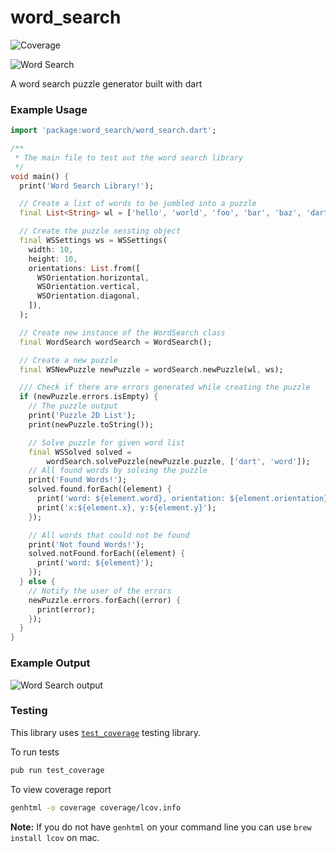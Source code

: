 # word_search

![Coverage](https://raw.githubusercontent.com/nisheed2440/word_search.dart/master/coverage_badge.svg?version=0.1.1)

![Word Search](https://raw.githubusercontent.com/nisheed2440/word_search.dart/master/word-search.png?version=0.1.1)

A word search puzzle generator built with dart

### Example Usage

```dart
import 'package:word_search/word_search.dart';

/**
 * The main file to test out the word search library
 */
void main() {
  print('Word Search Library!');

  // Create a list of words to be jumbled into a puzzle
  final List<String> wl = ['hello', 'world', 'foo', 'bar', 'baz', 'dart'];

  // Create the puzzle sessting object
  final WSSettings ws = WSSettings(
    width: 10,
    height: 10,
    orientations: List.from([
      WSOrientation.horizontal,
      WSOrientation.vertical,
      WSOrientation.diagonal,
    ]),
  );

  // Create new instance of the WordSearch class
  final WordSearch wordSearch = WordSearch();

  // Create a new puzzle
  final WSNewPuzzle newPuzzle = wordSearch.newPuzzle(wl, ws);

  /// Check if there are errors generated while creating the puzzle
  if (newPuzzle.errors.isEmpty) {
    // The puzzle output
    print('Puzzle 2D List');
    print(newPuzzle.toString());

    // Solve puzzle for given word list
    final WSSolved solved =
        wordSearch.solvePuzzle(newPuzzle.puzzle, ['dart', 'word']);
    // All found words by solving the puzzle
    print('Found Words!');
    solved.found.forEach((element) {
      print('word: ${element.word}, orientation: ${element.orientation}');
      print('x:${element.x}, y:${element.y}');
    });

    // All words that could not be found
    print('Not found Words!');
    solved.notFound.forEach((element) {
      print('word: ${element}');
    });
  } else {
    // Notify the user of the errors
    newPuzzle.errors.forEach((error) {
      print(error);
    });
  }
}
```

### Example Output
![Word Search output](https://raw.githubusercontent.com/nisheed2440/word_search.dart/master/word-search.gif?version=0.1.1)

### Testing
This library uses [`test_coverage`](https://pub.dev/packages/test_coverage) testing library.

To run tests

```bash
pub run test_coverage
```

To view coverage report

```bash
genhtml -o coverage coverage/lcov.info
```

**Note:** If you do not have `genhtml` on your command line you can use `brew install lcov` on mac.